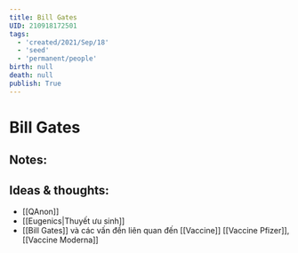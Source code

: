 ```yaml
---
title: Bill Gates
UID: 210918172501
tags:
  - 'created/2021/Sep/18'
  - 'seed'
  - 'permanent/people'
birth: null
death: null
publish: True
---
```

# Bill Gates

## Notes:


## Ideas & thoughts:
- [[QAnon]]
- [[Eugenics|Thuyết ưu sinh]]
- [[Bill Gates]] và các vấn đền liên quan đến [[Vaccine]] [[Vaccine Pfizer]], [[Vaccine Moderna]]
